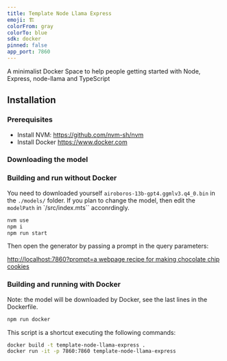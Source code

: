 ```yaml
---
title: Template Node Llama Express
emoji: 🏗️
colorFrom: gray
colorTo: blue
sdk: docker
pinned: false
app_port: 7860
---
```


A minimalist Docker Space to help people getting started with Node, Express, node-llama and TypeScript

## Installation

### Prerequisites

- Install NVM: https://github.com/nvm-sh/nvm
- Install Docker https://www.docker.com

### Downloading the model

### Building and run without Docker

You need to downloaded yourself `airoboros-13b-gpt4.ggmlv3.q4_0.bin` in the `./models/` folder.
If you plan to change the model, then edit the `modelPath` in `/src/index.mts`` acconrdingly.

```bash
nvm use
npm i
npm run start
```

Then open the generator by passing a prompt in the query parameters:

[http://localhost:7860?prompt=a webpage recipe for making chocolate chip cookies](http://localhost:7860/?prompt=a%20webpage%20recipe%20for%20making%20chocolate%20chip%20cookies)

### Building and running with Docker

Note: the model will be downloaded by Docker,
see the last lines in the Dockerfile.

```bash
npm run docker
```

This script is a shortcut executing the following commands:

```bash
docker build -t template-node-llama-express .
docker run -it -p 7860:7860 template-node-llama-express
```

